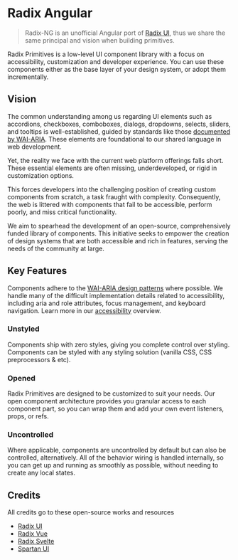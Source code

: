 # Radix Angular


> Radix-NG is an unofficial Angular port of [Radix UI](https://www.radix-ui.com/), thus we share the same principal and vision when building primitives.

Radix Primitives is a low-level UI component library with a focus on accessibility, customization and developer experience. You can use these components either as the base layer of your design system, or adopt them incrementally.


## Vision

The common understanding among us regarding UI elements such as accordions, checkboxes, comboboxes, dialogs, dropdowns, selects, sliders, and tooltips is well-established, guided by standards like those [documented by WAI-ARIA](https://www.w3.org/TR/wai-aria-practices/#aria_ex). These elements are foundational to our shared language in web development.

Yet, the reality we face with the current web platform offerings falls short. These essential elements are often missing, underdeveloped, or rigid in customization options.

This forces developers into the challenging position of creating custom components from scratch, a task fraught with complexity. Consequently, the web is littered with components that fail to be accessible, perform poorly, and miss critical functionality.

We aim to spearhead the development of an open-source, comprehensively funded library of components. This initiative seeks to empower the creation of design systems that are both accessible and rich in features, serving the needs of the community at large.

## Key Features

Components adhere to the [WAI-ARIA design patterns](https://www.w3.org/TR/wai-aria-practices-1.2) where possible. We handle many of the difficult implementation details related to accessibility, including aria and role attributes, focus management, and keyboard navigation. Learn more in our [accessibility](./accessibility) overview.

### Unstyled

Components ship with zero styles, giving you complete control over styling. Components can be styled with any styling solution (vanilla CSS, CSS preprocessors & etc).

### Opened

Radix Primitives are designed to be customized to suit your needs. Our open component architecture provides you granular access to each component part, so you can wrap them and add your own event listeners, props, or refs.

### Uncontrolled

Where applicable, components are uncontrolled by default but can also be controlled, alternatively. All of the behavior wiring is handled internally, so you can get up and running as smoothly as possible, without needing to create any local states.


## Credits

All credits go to these open-source works and resources

- [Radix UI](https://radix-ui.com)
- [Radix Vue](https://radix-vue.com)
- [Radix Svelte](https://radix-svelte.com)
- [Spartan UI](https://www.spartan.ng/)
